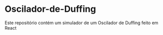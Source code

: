 # Oscilador-de-Duffing
Este repositório contém um simulador de um Oscilador de Duffing feito em React
